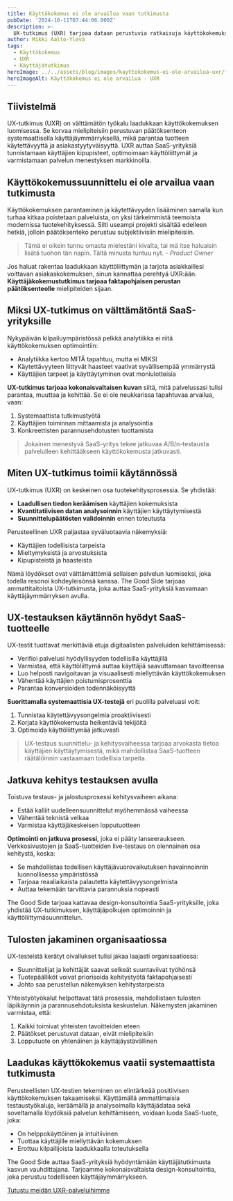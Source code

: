 ```yaml
---
title: Käyttökokemus ei ole arvailua vaan tutkimusta
pubDate: '2024-10-11T07:44:06.000Z'
description: >-
  UX-tutkimus (UXR) tarjoaa dataan perustuvia ratkaisuja käyttökokemuksen parantamiseen. Menetelmä auttaa yrityksiä luomaan käyttäjäkeskeisiä palveluita, jotka perustuvat todellisiin käyttäjätarpeisiin subjektiivisten mielipiteiden sijaan.
author: Mikki Aalto-Ylevä
tags:
  - Käyttökokemus
  - UXR
  - Käyttäjätutkimus
heroImage: ../../assets/blog/images/kayttokokemus-ei-ole-arvailua-uxr/featured.webp
heroImageAlt: Käyttökokemus ei ole arvailua - UXR
---
```


## Tiivistelmä

UX-tutkimus (UXR) on välttämätön työkalu laadukkaan käyttökokemuksen luomisessa. Se korvaa mielipiteisiin perustuvan päätöksenteon systemaattisella käyttäjäymmärryksellä, mikä parantaa tuotteen käytettävyyttä ja asiakastyytyväisyyttä. UXR auttaa SaaS-yrityksiä tunnistamaan käyttäjien kipupisteet, optimoimaan käyttöliittymät ja varmistamaan palvelun menestyksen markkinoilla.

## Käyttökokemussuunnittelu ei ole arvailua vaan tutkimusta

Käyttökokemuksen parantaminen ja käytettävyyden lisääminen samalla kun turhaa kitkaa poistetaan palveluista, on yksi tärkeimmistä teemoista modernissa tuotekehityksessä. Silti useampi projekti sisältää edelleen hetkiä, jolloin päätöksenteko perustuu subjektiivisiin mielipiteisiin.

> Tämä ei oikein tunnu omasta mielestäni kivalta, tai mä itse haluaisin lisätä tuohon tän napin. Tältä minusta tuntuu nyt. - _Product Owner_

Jos haluat rakentaa laadukkaan käyttöliittymän ja tarjota asiakkaillesi voittavan asiakaskokemuksen, sinun kannattaa perehtyä UXR:ään. **Käyttäjäkokemustutkimus tarjoaa faktapohjaisen perustan päätöksenteolle** mielipiteiden sijaan.

## Miksi UX-tutkimus on välttämätöntä SaaS-yrityksille

Nykypäivän kilpailuympäristössä pelkkä analytiikka ei riitä käyttökokemuksen optimointiin:

- Analytiikka kertoo MITÄ tapahtuu, mutta ei MIKSI
- Käytettävyyteen liittyvät haasteet vaativat syvällisempää ymmärrystä
- Käyttäjien tarpeet ja käyttäytyminen ovat moniulotteisia

**UX-tutkimus tarjoaa kokonaisvaltaisen kuvan** siitä, mitä palvelussasi tulisi parantaa, muuttaa ja kehittää. Se ei ole neukkarissa tapahtuvaa arvailua, vaan:

1. Systemaattista tutkimustyötä 
2. Käyttäjien toiminnan mittaamista ja analysointia
3. Konkreettisten parannusehdotusten tuottamista

> Jokainen menestyvä SaaS-yritys tekee jatkuvaa A/B/n-testausta palvelulleen kehittääkseen käyttökokemusta jatkuvasti.

## Miten UX-tutkimus toimii käytännössä

UX-tutkimus (UXR) on keskeinen osa tuotekehitysprosessia. Se yhdistää:

- **Laadullisen tiedon keräämisen** käyttäjien kokemuksista
- **Kvantitatiivisen datan analysoinnin** käyttäjien käyttäytymisestä
- **Suunnittelupäätösten validoinnin** ennen toteutusta

Perusteellinen UXR paljastaa syväluotaavia näkemyksiä:

- Käyttäjien todellisista tarpeista
- Mieltymyksistä ja arvostuksista
- Kipupisteistä ja haasteista

Nämä löydökset ovat välttämättömiä sellaisen palvelun luomiseksi, joka todella resonoi kohdeyleisönsä kanssa. The Good Side tarjoaa ammattitaitoista UX-tutkimusta, joka auttaa SaaS-yrityksiä kasvamaan käyttäjäymmärryksen avulla.

## UX-testauksen käytännön hyödyt SaaS-tuotteelle

UX-testit tuottavat merkittäviä etuja digitaalisten palveluiden kehittämisessä:

- Verifioi palvelusi hyödyllisyyden todellisilla käyttäjillä
- Varmistaa, että käyttöliittymä auttaa käyttäjiä saavuttamaan tavoitteensa
- Luo helposti navigoitavan ja visuaalisesti miellyttävän käyttökokemuksen
- Vähentää käyttäjien poistumisprosenttia
- Parantaa konversioiden todennäköisyyttä

**Suorittamalla systemaattisia UX-testejä** eri puolilla palveluasi voit:

1. Tunnistaa käytettävyysongelmia proaktiivisesti
2. Korjata käyttökokemusta heikentäviä tekijöitä
3. Optimoida käyttöliittymää jatkuvasti

> UX-testaus suunnittelu- ja kehitysvaiheessa tarjoaa arvokasta tietoa käyttäjien käyttäytymisestä, mikä mahdollistaa SaaS-tuotteen räätälöinnin vastaamaan todellisia tarpeita.

## Jatkuva kehitys testauksen avulla

Toistuva testaus- ja jalostusprosessi kehitysvaiheen aikana:

- Estää kalliit uudelleensuunnittelut myöhemmässä vaiheessa
- Vähentää teknistä velkaa
- Varmistaa käyttäjäkeskeisen lopputuotteen

**Optimointi on jatkuva prosessi**, joka ei pääty lanseeraukseen. Verkkosivustojen ja SaaS-tuotteiden live-testaus on olennainen osa kehitystä, koska:

- Se mahdollistaa todellisen käyttäjävuorovaikutuksen havainnoinnin luonnollisessa ympäristössä
- Tarjoaa reaaliaikaista palautetta käytettävyysongelmista
- Auttaa tekemään tarvittavia parannuksia nopeasti

The Good Side tarjoaa kattavaa design-konsultointia SaaS-yrityksille, joka yhdistää UX-tutkimuksen, käyttäjäpolkujen optimoinnin ja käyttöliittymäsuunnittelun.

## Tulosten jakaminen organisaatiossa

UX-testeistä kerätyt oivallukset tulisi jakaa laajasti organisaatiossa:

- Suunnittelijat ja kehittäjät saavat selkeät suuntaviivat työhönsä
- Tuotepäälliköt voivat priorisoida kehitystyötä faktapohjaisesti
- Johto saa perustellun näkemyksen kehitystarpeista

Yhteistyötyökalut helpottavat tätä prosessia, mahdollistaen tulosten läpikäynnin ja parannusehdotuksista keskustelun. Näkemysten jakaminen varmistaa, että:

1. Kaikki toimivat yhteisten tavoitteiden eteen
2. Päätökset perustuvat dataan, eivät mielipiteisiin
3. Lopputuote on yhtenäinen ja käyttäjäystävällinen

## Laadukas käyttökokemus vaatii systemaattista tutkimusta

Perusteellisten UX-testien tekeminen on elintärkeää positiivisen käyttökokemuksen takaamiseksi. Käyttämällä ammattimaisia testaustyökaluja, keräämällä ja analysoimalla käyttäjädataa sekä soveltamalla löydöksiä palvelun kehittämiseen, voidaan luoda SaaS-tuote, joka:

- On helppokäyttöinen ja intuitiivinen
- Tuottaa käyttäjille miellyttävän kokemuksen
- Erottuu kilpailijoista laadukkaalla toteutuksella

The Good Side auttaa SaaS-yrityksiä hyödyntämään käyttäjätutkimusta kasvun vauhdittajana. Tarjoamme kokonaisvaltaista design-konsultointia, joka perustuu todelliseen käyttäjäymmärrykseen.

[Tutustu meidän UXR-palveluihimme](/fi/contact)
